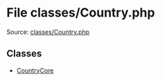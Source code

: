 File classes/Country.php
=========

Source: [classes/Country.php](https://github.com/PrestaShop/PrestaShop/blob/1.5.2.0/classes/Country.php)


Classes
-------

* [CountryCore](class.CountryCore.md)

